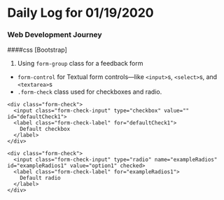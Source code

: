 # Daily Log for 01/19/2020
### Web Development Journey

####css [Bootstrap]
1. Using `form-group` class for a feedback form
  - `form-control` for Textual form controls—like `<input>`s, `<select>`s, and `<textarea>`s
  - `.form-check` class used for checkboxes and radio.
```
<div class="form-check">
  <input class="form-check-input" type="checkbox" value="" id="defaultCheck1">
  <label class="form-check-label" for="defaultCheck1">
    Default checkbox
  </label>
</div>
```
```
<div class="form-check">
  <input class="form-check-input" type="radio" name="exampleRadios" id="exampleRadios1" value="option1" checked>
  <label class="form-check-label" for="exampleRadios1">
    Default radio
  </label>
</div>
```